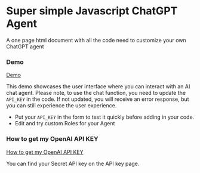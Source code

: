 # Super simple Javascript ChatGPT Agent
A one page html document with all the code need to customize your own ChatGPT agent

### Demo

[Demo](https://jadehamel.fr/ai/chatgptagent/)

This demo showcases the user interface where you can interact with an AI chat agent. Please note, to use the chat function, you need to update the `API_KEY` in the code. If not updated, you will receive an error response, but you can still experience the user experience. 

- Put your `API_KEY` in the form to test it quickly before adding in your code.
- Edit and try custom Roles for your Agent

### How to get my OpenAI API KEY

[How to get my OpenAI API KEY](https://platform.openai.com/api-keys)

You can find your Secret API key on the API key page.
